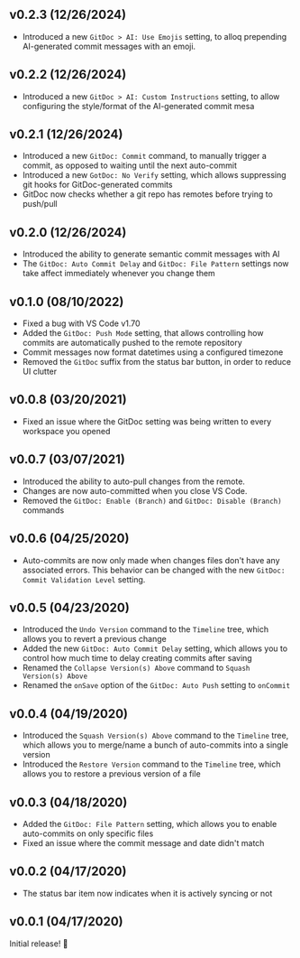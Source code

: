 ## v0.2.3 (12/26/2024)

- Introduced a new `GitDoc > AI: Use Emojis` setting, to alloq prepending AI-generated commit messages with an emoji.

## v0.2.2 (12/26/2024)

- Introduced a new `GitDoc > AI: Custom Instructions` setting, to allow configuring the style/format of the AI-generated commit mesa

## v0.2.1 (12/26/2024)

- Introduced a new `GitDoc: Commit` command, to manually trigger a commit, as opposed to waiting until the next auto-commit
- Introduced a new `GotDoc: No Verify` setting, which allows suppressing git hooks for GitDoc-generated commits
- GitDoc now checks whether a git repo has remotes before trying to push/pull

## v0.2.0 (12/26/2024)

- Introduced the ability to generate semantic commit messages with AI
- The `GitDoc: Auto Commit Delay` and `GitDoc: File Pattern` settings now take affect immediately whenever you change them

## v0.1.0 (08/10/2022)

- Fixed a bug with VS Code v1.70
- Added the `GitDoc: Push Mode` setting, that allows controlling how commits are automatically pushed to the remote repository
- Commit messages now format datetimes using a configured timezone
- Removed the `GitDoc` suffix from the status bar button, in order to reduce UI clutter

## v0.0.8 (03/20/2021)

- Fixed an issue where the GitDoc setting was being written to every workspace you opened

## v0.0.7 (03/07/2021)

- Introduced the ability to auto-pull changes from the remote.
- Changes are now auto-committed when you close VS Code.
- Removed the `GitDoc: Enable (Branch)` and `GitDoc: Disable (Branch)` commands

## v0.0.6 (04/25/2020)

- Auto-commits are now only made when changes files don't have any associated errors. This behavior can be changed with the new `GitDoc: Commit Validation Level` setting.

## v0.0.5 (04/23/2020)

- Introduced the `Undo Version` command to the `Timeline` tree, which allows you to revert a previous change
- Added the new `GitDoc: Auto Commit Delay` setting, which allows you to control how much time to delay creating commits after saving
- Renamed the `Collapse Version(s) Above` command to `Squash Version(s) Above`
- Renamed the `onSave` option of the `GitDoc: Auto Push` setting to `onCommit`

## v0.0.4 (04/19/2020)

- Introduced the `Squash Version(s) Above` command to the `Timeline` tree, which allows you to merge/name a bunch of auto-commits into a single version
- Introduced the `Restore Version` command to the `Timeline` tree, which allows you to restore a previous version of a file

## v0.0.3 (04/18/2020)

- Added the `GitDoc: File Pattern` setting, which allows you to enable auto-commits on only specific files
- Fixed an issue where the commit message and date didn't match

## v0.0.2 (04/17/2020)

- The status bar item now indicates when it is actively syncing or not

## v0.0.1 (04/17/2020)

Initial release! 🎉
